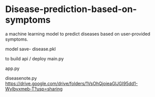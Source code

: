 # Disease-prediction-based-on-symptoms
a machine learning model to predict diseases based on user-provided symptoms.


model save-
disease.pkl

to build api / deploy
main.py

app.py

diseasenote.py
https://drive.google.com/drive/folders/1VsOhQjoieaGlJGI95dd1-WyIbyxmeb-T?usp=sharing
